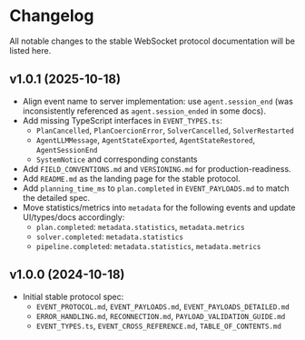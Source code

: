 # Changelog

All notable changes to the stable WebSocket protocol documentation will be listed here.

## v1.0.1 (2025-10-18)

- Align event name to server implementation: use `agent.session_end` (was inconsistently referenced as `agent.session_ended` in some docs).
- Add missing TypeScript interfaces in `EVENT_TYPES.ts`:
  - `PlanCancelled`, `PlanCoercionError`, `SolverCancelled`, `SolverRestarted`
  - `AgentLLMMessage`, `AgentStateExported`, `AgentStateRestored`, `AgentSessionEnd`
  - `SystemNotice` and corresponding constants
- Add `FIELD_CONVENTIONS.md` and `VERSIONING.md` for production-readiness.
- Add `README.md` as the landing page for the stable protocol.
- Add `planning_time_ms` to `plan.completed` in `EVENT_PAYLOADS.md` to match the detailed spec.
- Move statistics/metrics into `metadata` for the following events and update UI/types/docs accordingly:
  - `plan.completed`: `metadata.statistics`, `metadata.metrics`
  - `solver.completed`: `metadata.statistics`
  - `pipeline.completed`: `metadata.statistics`, `metadata.metrics`

## v1.0.0 (2024-10-18)

- Initial stable protocol spec:
  - `EVENT_PROTOCOL.md`, `EVENT_PAYLOADS.md`, `EVENT_PAYLOADS_DETAILED.md`
  - `ERROR_HANDLING.md`, `RECONNECTION.md`, `PAYLOAD_VALIDATION_GUIDE.md`
  - `EVENT_TYPES.ts`, `EVENT_CROSS_REFERENCE.md`, `TABLE_OF_CONTENTS.md`
